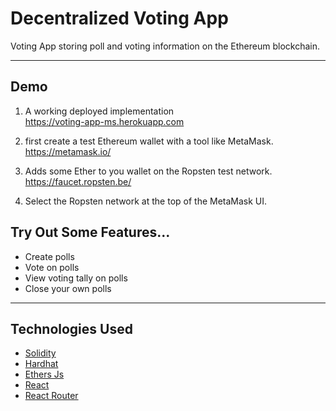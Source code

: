 # Decentralized Voting App

Voting App storing poll and voting information on the Ethereum blockchain.

---
## Demo

1. A working deployed implementation<br>
https://voting-app-ms.herokuapp.com

2. first create a test Ethereum wallet with a tool like MetaMask.<br>
https://metamask.io/

3. Adds some Ether to you wallet on the Ropsten test network.<br>
https://faucet.ropsten.be/

4. Select the Ropsten network at the top of the MetaMask UI.

## Try Out Some Features...
- Create polls
- Vote on polls
- View voting tally on polls
- Close your own polls

---
## Technologies Used
- [Solidity](https://docs.soliditylang.org/en/v0.8.9/)
- [Hardhat](https://hardhat.org/)
- [Ethers Js](https://docs.ethers.io/v5/)
- [React](https://reactjs.org/)
- [React Router](https://reactrouter.com/)

